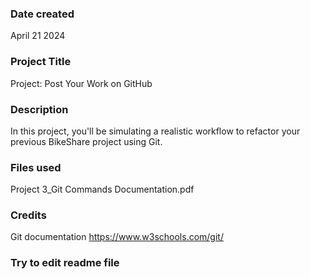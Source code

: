 ### Date created
April 21 2024

### Project Title
Project: Post Your Work on GitHub

### Description
In this project, you'll be simulating a realistic workflow to refactor your previous BikeShare project using Git.

### Files used
Project 3_Git Commands Documentation.pdf

### Credits
Git documentation
https://www.w3schools.com/git/

### Try to edit readme file
